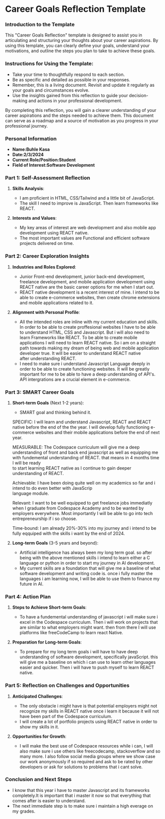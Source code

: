 # Career Goals Reflection Template

### Introduction to the Template

This "Career Goals Reflection" template is designed to assist you in articulating and structuring your thoughts about your career aspirations. By using this template, you can clearly define your goals, understand your motivations, and outline the steps you plan to take to achieve these goals.

### Instructions for Using the Template:

- Take your time to thoughtfully respond to each section.
- Be as specific and detailed as possible in your responses.
- Remember, this is a living document. Revisit and update it regularly as your goals and circumstances evolve.
- Use the insights gained from this reflection to guide your decision-making and actions in your professional development.

By completing this reflection, you will gain a clearer understanding of your career aspirations and the steps needed to achieve them. This document can serve as a roadmap and a source of motivation as you progress in your professional journey.

### Personal Information

- **Name:Buhle Kasa**
- **Date:2/3/2024**
- **Current Role/Position:Student**
- **Field of Interest:Software Development**

### Part 1: Self-Assessment Reflection

1. **Skills Analysis**:
    
    - I am proficient in HTML, CSS/Tailwind and a little bit of JavaScript.
    - The skill I need to improve is JavaScript. Then learn frameworks like REACT.
2. **Interests and Values**:
    
    - My key areas of interest are web development and also mobile app development using REACT native.
    - The most important values are Functional and efficient software projects delivered on time. 

### Part 2: Career Exploration Insights

1. **Industries and Roles Explored**:
    
    - Junior Front-end development, junior back-end development, freelance development, and mobile application development using REACT native are the basic career options for me when I
      start out.
    - REACT native development is a recent interest of mine. I intend to be able to create e-commerce websites, then create chrome extensions and mobile applications related to it.
2. **Alignment with Personal Profile**:
    
    - All the intended roles are inline with my current education and skills. In order to be able to create proffesional 
      websites I have to be able to understand HTML, CSS and 
      Javascript. But i will also need to learn Frameworks like REACT. To be able to create mobile applications I will 
      need to learn REACT native. So i am on a straight path towards 
      making my dream of being web and mobile application developer true. It will be easier to understand REACT native   
      after understanding REACT. 
    - I need to make sure i understand Javascript Language deeply in order to be able to create functioning websites. It 
      will be greatly important for me to be able to have a deep understanding of API's. API intergrations are a crucial 
      element in e-commerce.

### Part 3: SMART Career Goals

1. **Short-term Goals** (Next 1-2 years):
    
    - SMART goal and thinking behind it.

    SPECIFIC:      I will learn and understand Javascript, REACT and REACT native before the end of the the year. I will 
                   develop fully functioning e-commerce websites and their mobile applications before the end of next 
                   year.

    MEASURABLE:    The Codespace curriculum will give me a deep understanding of front and back end javascript as well as 
                   equipping me with fundemental understanding of REACT. that means in 4 months time I will be ready      
                   to start learning REACT native as I continue to gain deeper understanding of REACT.

    Achievable:    I have been doing quite well on my academics so far and i intend to do even better with JavaScrip    
                   language module.

    Relevant:      I want to be well equipped to get freelance jobs immediatly when I graduate from Codespace Academy and 
                   to be wanted by employers everywhere. Most importantly I will be able to go into tech entrepreneurship 
                   if i so choose.

    Time-bound:    I am already 20%-30% into my journey and i intend to be fully eqquiped with the skills i want by the 
                   end of 2024.

2. **Long-term Goals** (3-5 years and beyond):
    
    - Artificial intelligence has always been my long term goal. so after being with the above mentioned skills i intend 
      to learn either a C language or python in order to start my journey in AI development.
    - My current skills are a foundation that will give me a baseline of what software development and writing code is. 
      once i fully master the languages i am learning now, I will be able to use them to finance my future in AI.

### Part 4: Action Plan

1. **Steps to Achieve Short-term Goals**:
    
    - To have a fundemental understanding of javascript i will make sure i excel in the Codespace curriculum. Then i will 
      work on projects that are similar to what employers might want. then from there I will use platforms like 
      freeCodeCamp to learn react Native.

2. **Preparation for Long-term Goals**:
    
    - To prepare for my long term goals i will have to have deep understanding of software development, specifically 
      javaScript. this will give me a baseline on which i can use to learn other languages easier and quicker. Then i 
      will have to push myself to learn REACT native.

### Part 5: Reflection on Challenges and Opportunities

1. **Anticipated Challenges**:
    
    - The only obstacle i might have is that potential employers might not recognize my skills in REACT native once i 
      learn it because it will not have been part of the Codespace curriculum.
    - I will create a lot of portfolio projects using REACT native in order to show my skills in it.
2. **Opportunities for Growth**:
    
    - I will make the best use of Codespace resources while i can, I will also make sure i use others like freecodecamp, 
      stackoverflow and so many more. I also follow social media groups where we show case our work anonymously if so 
      required and ask to be rated by other developers or ask for solutions to problems that i cant solve.

### Conclusion and Next Steps

- I know that this year i have to master Javascript and its frameworks completely.It is important that i master it now so 
  that everything that comes after is easier to understand.
- The next immediate step is to make sure i maintain a high everage on my grades.


